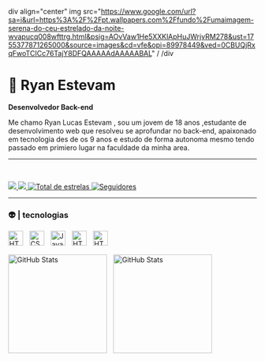 div align="center"
img src="https://www.google.com/url?sa=i&url=https%3A%2F%2Fpt.wallpapers.com%2Ffundo%2Fumaimagem-serena-do-ceu-estrelado-da-noite-wvapucq008wfttrg.html&psig=AOvVaw1He5XXKlApHuJWrjvRM278&ust=1755377871265000&source=images&cd=vfe&opi=89978449&ved=0CBUQjRxqFwoTCICc76TajY8DFQAAAAAdAAAAABAL" /
/div
# 🥶 Ryan Estevam
**Desenvolvedor Back-end**

Me chamo Ryan Lucas Estevam , sou um jovem de 18 anos ,estudante de desenvolvimento web que resolveu se aprofundar no back-end, apaixonado em tecnologia des de os 9 anos e estudo de forma autonoma mesmo tendo passado em primiero lugar na faculdade da minha area.
___
<br/>
<p>
<a href="https://www.instagram.com/_3st3vam" target="_blank"><img src="https://img.shields.io/badge/-Instagram-%23E4405F?style=for-the-badge&logo=instagram&logoColor=white" target="_blank"></a><a href="mailto:nairann666@gmail.com">
  <img src="https://img.shields.io/badge/-Gmail-%23FFD700?style=for-the-badge&logo=gmail&logoColor=black" target="_blank">
</a><a href="https://github.com/nairan660?tab=repositories&sort=stargazers">
        <img 
            alt="Total de estrelas" 
            title="Total de estrelas GitHub" 
            src="https://custom-icon-badges.demolab.com/github/stars/nairan660?color=55960c&style=for-the-badge&labelColor=488207&logo=star&label=estrelas"
        />
    </a>
    <a href="https://github.com/nairan660?tab=followers">
        <img 
            alt="Seguidores" 
            title="Me siga no GitHub" 
            src="https://custom-icon-badges.demolab.com/github/followers/nairan660?color=236ad3&labelColor=1155ba&style=for-the-badge&logo=github&label=Seguidores&logoColor=white"
        />
    </a>
</p>

___

### 👽 | tecnologias

<img 
    align="left" 
    alt="HTML"
    title="HTML" 
    width="30px" 
    style="padding-right: 10px;" 
    src="https://cdn.jsdelivr.net/gh/devicons/devicon@latest/icons/html5/html5-original.svg" 
/>
<img 
    align="left" 
    alt="CSS" 
    title="CSS"
    width="30px" 
    style="padding-right: 10px;" 
    src="https://cdn.jsdelivr.net/gh/devicons/devicon@latest/icons/css3/css3-original.svg" 
/>
<img 
    align="left" 
    alt="JavaScript" 
    title="JavaScript"
    width="30px" 
    style="padding-right: 10px;" 
    src="https://cdn.jsdelivr.net/gh/devicons/devicon@latest/icons/javascript/javascript-original.svg" 
/>
<img 
    align="left" 
    alt="HTML"
    title="HTML" 
    width="30px" 
    style="padding-right: 10px;" 
    src="https://cdn.jsdelivr.net/gh/devicons/devicon@latest/icons/nodejs/nodejs-plain.svg"
/>
<img 
    align="left" 
    alt="HTML"
    title="HTML" 
    width="30px" 
    style="padding-right: 10px;" 
    src="https://cdn.jsdelivr.net/gh/devicons/devicon@latest/icons/php/php-original.svg"
/>

<br/>
<br/>
<p>
  <img 
    align="left" 
    alt="GitHub Stats" 
    height="200" 
    style="padding-right: 10px;" 
    src="https://github-readme-stats.vercel.app/api?username=nairan660&show_icons=true&theme=tokyonight&include_all_commits=true&locale=pt-br" 
  />

<img 
      align="left" 
      alt="GitHub Stats" 
      height="200" 
      src="https://github-readme-stats.vercel.app/api/top-langs/?username=nairan660&theme=tokyonight&layout=compact&custom_title=Tecnologias&langs_count=9" 
  />

</p>


